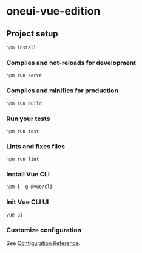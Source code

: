 # oneui-vue-edition

## Project setup
```
npm install
```

### Compiles and hot-reloads for development
```
npm run serve
```

### Compiles and minifies for production
```
npm run build
```

### Run your tests
```
npm run test
```

### Lints and fixes files
```
npm run lint
```

### Install Vue CLI
```
npm i -g @vue/cli
```

### Init Vue CLI UI
```
vue ui
```

### Customize configuration
See [Configuration Reference](https://cli.vuejs.org/config/).
